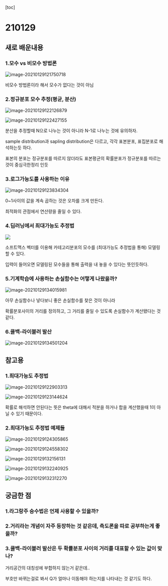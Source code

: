 [toc]

# 210129

## 새로 배운내용

### 1.모수 vs 비모수 방법론

![image-20210129121750718](images/image-20210129121750718.png)

비모수 방법론이라 해서 모수가 없다는 것이 아님

### 2.정규분포 모수 추정(평균, 분산)

![image-20210129122126879](images/image-20210129122126879.png)

![image-20210129122427155](images/image-20210129122427155.png)

분산을 추정할때 N으로 나누는 것이 아니라 N-1로 나누는 것에 유의하자.

sample distribution과 sapling distribution은 다르고, 각각 표본분포, 표집분포로 해석하는듯 하다.

표본의 분포는 정규분포를 따르지 않더라도 표본평균의 확률분포가 정규분포를 따르는 것이 중심극한정리 인듯

### 3.로그가능도를 사용하는 이유

![image-20210129123834304](images/image-20210129123834304.png)

0~1사이의 값을 계속 곱하는 것은 오차를 크게 만든다.

최적화의 관점에서 연산량을 줄일 수 있다.

### 4.딥러닝에서 최대가능도 추정법

![ ](images/image-20210129133334718.png)

소프트맥스 벡터를 이용해 카테고리분포의 모수를 (최대가능도 추정법을 통해) 모델링 할 수 있다.

입력이 들어오면 모델링된 모수들을 통해 출력을 내 놓을 수 있다는 뜻인듯하다.

### 5.기계학습에 사용하는 손실함수는 어떻게 나왔을까?

![image-20210129134015981](images/image-20210129134015981.png)

아무 손실함수나 넣다보니 좋은 손실함수를 찾은 것이 아니라

확률분포사이의 거리를 정의하고, 그 거리를 줄일 수 있도록 손실함수가 계산됐다는 것 같다.

### 6.쿨백-라이블러 발산

![image-20210129134501204](images/image-20210129134501204.png)

## 참고용

### 1.최대가능도 추정법

![image-20210129122903313](images/image-20210129122903313.png)

![image-20210129123144624](images/image-20210129123144624.png)

확률로 해석하면 안된다는 뜻은 theta에 대해서 적분을 하거나 합을 계산했을때 1이 아닐 수 있기 때문이다.

### 2.최대가능도 추정법 예제들

![image-20210129124305865](images/image-20210129124305865.png)

![image-20210129124558302](images/image-20210129124558302.png)

![image-20210129132156131](images/image-20210129132156131.png)

![image-20210129132240925](images/image-20210129132240925.png)

![image-20210129132312270](images/image-20210129132312270.png)

## 궁금한 점

### 1.라그랑주 승수법은 언제 사용할 수 있을까?

### 2.거리라는 개념이 자주 등장하는 것 같은데, 측도론을 따로 공부하는게 좋을까?

### 3.쿨백-라이블러 발산은 두 확률분포 사이의 거리를 대표할 수 있는 값이 맞나?

거리공간의 대칭성에 부합하지 않는거 같은데..

부호만 바뀌는걸로 봐서 Q가 얼마나 이동해야 하는지를 나타내는 것 같기도 하다.

